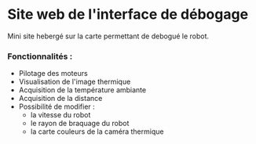 # Site web de l'interface de débogage
Mini site hebergé sur la carte permettant de debogué le robot.

### Fonctionnalités :
  * Pilotage des moteurs
  * Visualisation de l'image thermique
  * Acquisition de la température ambiante
  * Acquisition de la distance
  * Possibilité de modifier :
    * la vitesse du robot
    * le rayon de braquage du robot
    * la carte couleurs de la caméra thermique
    

